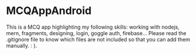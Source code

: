 # MCQAppAndroid
This is a MCQ app highlighting my following skills: working with nodejs, mern, fragments, designing, login, goggle auth, firebase...
Please read the .gitignore file to know which files are not included so that you can add them manually. : ).
